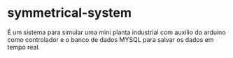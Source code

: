 # symmetrical-system
É  um sistema para simular uma mini planta industrial com auxilio do arduino como  controlador e  o banco de dados MYSQL para salvar os dados em tempo real.

